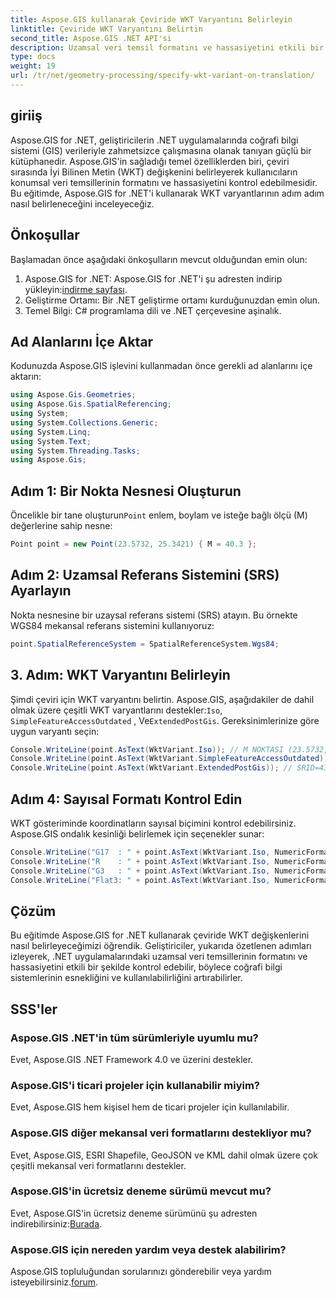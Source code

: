 ```yaml
---
title: Aspose.GIS kullanarak Çeviride WKT Varyantını Belirleyin
linktitle: Çeviride WKT Varyantını Belirtin
second_title: Aspose.GIS .NET API'si
description: Uzamsal veri temsil formatını ve hassasiyetini etkili bir şekilde kontrol etmek için Aspose.GIS for .NET'te WKT değişkenlerini nasıl belirleyeceğinizi öğrenin.
type: docs
weight: 19
url: /tr/net/geometry-processing/specify-wkt-variant-on-translation/
---
```

## giriiş
Aspose.GIS for .NET, geliştiricilerin .NET uygulamalarında coğrafi bilgi sistemi (GIS) verileriyle zahmetsizce çalışmasına olanak tanıyan güçlü bir kütüphanedir. Aspose.GIS'in sağladığı temel özelliklerden biri, çeviri sırasında İyi Bilinen Metin (WKT) değişkenini belirleyerek kullanıcıların konumsal veri temsillerinin formatını ve hassasiyetini kontrol edebilmesidir. Bu eğitimde, Aspose.GIS for .NET'i kullanarak WKT varyantlarının adım adım nasıl belirleneceğini inceleyeceğiz.
## Önkoşullar
Başlamadan önce aşağıdaki önkoşulların mevcut olduğundan emin olun:
1. Aspose.GIS for .NET: Aspose.GIS for .NET'i şu adresten indirip yükleyin:[indirme sayfası](https://releases.aspose.com/gis/net/).
2. Geliştirme Ortamı: Bir .NET geliştirme ortamı kurduğunuzdan emin olun.
3. Temel Bilgi: C# programlama dili ve .NET çerçevesine aşinalık.

## Ad Alanlarını İçe Aktar
Kodunuzda Aspose.GIS işlevini kullanmadan önce gerekli ad alanlarını içe aktarın:
```csharp
using Aspose.Gis.Geometries;
using Aspose.Gis.SpatialReferencing;
using System;
using System.Collections.Generic;
using System.Linq;
using System.Text;
using System.Threading.Tasks;
using Aspose.Gis;
```
## Adım 1: Bir Nokta Nesnesi Oluşturun
 Öncelikle bir tane oluşturun`Point` enlem, boylam ve isteğe bağlı ölçü (M) değerlerine sahip nesne:
```csharp
Point point = new Point(23.5732, 25.3421) { M = 40.3 };
```
## Adım 2: Uzamsal Referans Sistemini (SRS) Ayarlayın
Nokta nesnesine bir uzaysal referans sistemi (SRS) atayın. Bu örnekte WGS84 mekansal referans sistemini kullanıyoruz:
```csharp
point.SpatialReferenceSystem = SpatialReferenceSystem.Wgs84;
```
## 3. Adım: WKT Varyantını Belirleyin
 Şimdi çeviri için WKT varyantını belirtin. Aspose.GIS, aşağıdakiler de dahil olmak üzere çeşitli WKT varyantlarını destekler:`Iso`, `SimpleFeatureAccessOutdated` , Ve`ExtendedPostGis`. Gereksinimlerinize göre uygun varyantı seçin:
```csharp
Console.WriteLine(point.AsText(WktVariant.Iso)); // M NOKTASI (23.5732, 25.3421, 40.3)
Console.WriteLine(point.AsText(WktVariant.SimpleFeatureAccessOutdated)); // NOKTA (23,5732, 25,3421)
Console.WriteLine(point.AsText(WktVariant.ExtendedPostGis)); // SRID=4326;POINTM (23,5732, 25,3421, 40,3)
```
## Adım 4: Sayısal Formatı Kontrol Edin
WKT gösteriminde koordinatların sayısal biçimini kontrol edebilirsiniz. Aspose.GIS ondalık kesinliği belirlemek için seçenekler sunar:
```csharp
Console.WriteLine("G17  : " + point.AsText(WktVariant.Iso, NumericFormat.General(17))); // M NOKTASI (23,5732 25,342099999999999 40,299999999999997)
Console.WriteLine("R    : " + point.AsText(WktVariant.Iso, NumericFormat.RoundTrip)); // M NOKTASI (23.5732 25.3421 40.3)
Console.WriteLine("G3   : " + point.AsText(WktVariant.Iso, NumericFormat.General(3))); // M NOKTASI (23,6 25,3 40,3)
Console.WriteLine("Flat3: " + point.AsText(WktVariant.Iso, NumericFormat.Flat(3))); // M NOKTASI (23.573 25.342 40.3)
```

## Çözüm
Bu eğitimde Aspose.GIS for .NET kullanarak çeviride WKT değişkenlerini nasıl belirleyeceğimizi öğrendik. Geliştiriciler, yukarıda özetlenen adımları izleyerek, .NET uygulamalarındaki uzamsal veri temsillerinin formatını ve hassasiyetini etkili bir şekilde kontrol edebilir, böylece coğrafi bilgi sistemlerinin esnekliğini ve kullanılabilirliğini artırabilirler.
## SSS'ler
### Aspose.GIS .NET'in tüm sürümleriyle uyumlu mu?
Evet, Aspose.GIS .NET Framework 4.0 ve üzerini destekler.
### Aspose.GIS'i ticari projeler için kullanabilir miyim?
Evet, Aspose.GIS hem kişisel hem de ticari projeler için kullanılabilir.
### Aspose.GIS diğer mekansal veri formatlarını destekliyor mu?
Evet, Aspose.GIS, ESRI Shapefile, GeoJSON ve KML dahil olmak üzere çok çeşitli mekansal veri formatlarını destekler.
### Aspose.GIS'in ücretsiz deneme sürümü mevcut mu?
 Evet, Aspose.GIS'in ücretsiz deneme sürümünü şu adresten indirebilirsiniz:[Burada](https://releases.aspose.com/).
### Aspose.GIS için nereden yardım veya destek alabilirim?
 Aspose.GIS topluluğundan sorularınızı gönderebilir veya yardım isteyebilirsiniz.[forum](https://forum.aspose.com/c/gis/33).